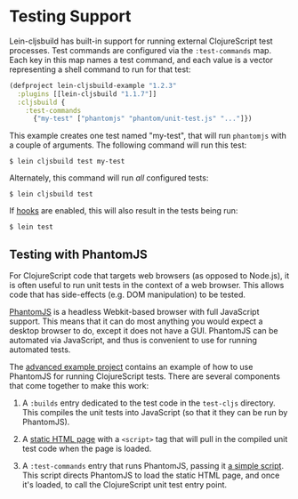 # Testing Support

Lein-cljsbuild has built-in support for running external ClojureScript test processes.
Test commands are configured via the `:test-commands` map. Each key in this map names
a test command, and each value is a vector representing a shell command to run for that
test:

```clj
(defproject lein-cljsbuild-example "1.2.3"
  :plugins [[lein-cljsbuild "1.1.7"]]
  :cljsbuild {
    :test-commands
      {"my-test" ["phantomjs" "phantom/unit-test.js" "..."]})
```

This example creates one test named "my-test", that will run `phantomjs` with a couple
of arguments. The following command will run this test:

    $ lein cljsbuild test my-test

Alternately, this command will run *all* configured tests:

    $ lein cljsbuild test

If [hooks](https://github.com/emezeske/lein-cljsbuild#hooks) are enabled, this will also result in the tests being run:

    $ lein test

## Testing with PhantomJS

For ClojureScript code that targets web browsers (as opposed to Node.js), it is often
useful to run unit tests in the context of a web browser. This allows code that has
side-effects (e.g. DOM manipulation) to be tested.

[PhantomJS](http://www.phantomjs.org) is a headless Webkit-based browser with full
JavaScript support. This means that it can do most anything you would expect a desktop
browser to do, except it does not have a GUI. PhantomJS can be automated via JavaScript,
and thus is convenient to use for running automated tests.

The [advanced example project](https://github.com/emezeske/lein-cljsbuild/blob/1.1.7/example-projects/advanced)
contains an example of how to use PhantomJS for running ClojureScript tests. There are several
components that come together to make this work:

1. A `:builds` entry dedicated to the test code in the `test-cljs` directory. This compiles
the unit tests into JavaScript (so that it they can be run by PhantomJS).

2. A
[static HTML page](https://github.com/emezeske/lein-cljsbuild/blob/1.1.7/example-projects/advanced/resources/private/html/unit-test.html)
with a `<script>` tag that will pull in the compiled unit test code when the page is loaded.

3. A `:test-commands` entry that runs PhantomJS, passing it
[a simple script](https://github.com/emezeske/lein-cljsbuild/blob/1.1.7/example-projects/advanced/phantom/unit-test.js). This
script directs PhantomJS to load the static HTML page, and once it's loaded, to
call the ClojureScript unit test entry point.
